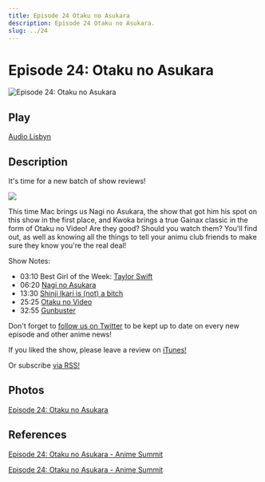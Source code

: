 ```yaml
---
title: Episode 24 Otaku no Asukara
description: Episode 24 Otaku no Asukara.
slug: ../24
---
```


# Episode 24: Otaku no Asukara

![Episode 24: Otaku no Asukara](https://i.imgur.com/M0uhGPr.png)

## Play

[Audio Lisbyn](http://traffic.libsyn.com/ranime/FINAL_24_mixdown.mp3)

## Description

It's time for a new batch of show reviews!

[![](https://i.imgur.com/EPnQc1R.png)](http://traffic.libsyn.com/ranime/FINAL_24_mixdown.mp3)

This time Mac brings us Nagi no Asukara, the show that got him his spot on this show in the first place, and Kwoka brings a true Gainax classic in the form of Otaku no Video! Are they good? Should you watch them? You'll find out, as well as knowing all the things to tell your animu club friends to make sure they know you're the real deal!

Show Notes:

*   03:10 Best Girl of the Week: [Taylor Swift](https://en.wikipedia.org/wiki/Taylor_Swift)
*   06:20 [Nagi no Asukara](http://myanimelist.net/anime/16067/Nagi_no_Asukara)
*   13:30 [Shinji Ikari is (not) a bitch](http://myanimelist.net/character/89/Shinji_Ikari)
*   25:25 [Otaku no Video](http://myanimelist.net/anime/785/Otaku_no_Video?q=otaku%20no%20v)
*   32:55 [Gunbuster](http://myanimelist.net/anime/949/Top_wo_Nerae!_Gunbuster)

Don't forget to [follow us on Twitter](https://twitter.com/AnimeSummit) to be kept up to date on every new episode and other anime news!

If you liked the show, please leave a review on [iTunes!](https://itunes.apple.com/us/podcast/anime-summit/id1018790874)

Or subscribe [via RSS!](http://ranime.libsyn.com/rss)

## Photos

[Episode 24: Otaku no Asukara](https://i.imgur.com/M0uhGPr.png)

## References

[Episode 24: Otaku no Asukara - Anime Summit](https://web.archive.org/web/20160503032349/http://animesummit.net/episode-24-otaku-no-asukara)

[Episode 24: Otaku no Asukara - Anime Summit](http://animesummit.net/episode-24-otaku-no-asukara)